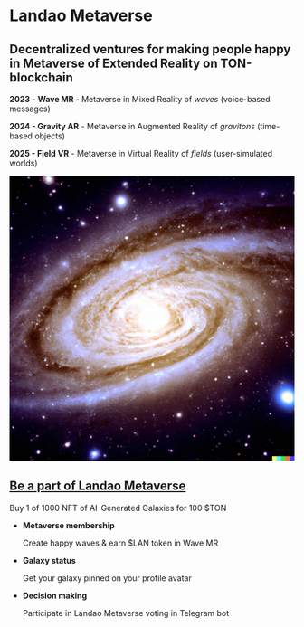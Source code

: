# Landao Metaverse

## **Decentralized ventures for making people happy in Metaverse                                   of Extended Reality on TON-blockchain**

**2023 -** **Wave MR -** Metaverse in Mixed Reality of _waves_ (voice-based messages)

**2024 - Gravity AR** - Metaverse in Augmented Reality of _gravitons_ (time-based objects)

**2025 - Field VR** - Metaverse in Virtual Reality of _fields_ (user-simulated worlds)



![](../.gitbook/assets/image.png)

## ****[**Be a part of Landao Metaverse**](http://metaverse.landao.studio)****

Buy 1 of 1000 NFT of AI-Generated Galaxies for 100 $TON

*   **Metaverse membership**

    Create happy waves & earn $LAN token in Wave MR
*   **Galaxy status**

    Get your galaxy pinned on your profile avatar
*   **Decision making**

    Participate in Landao Metaverse voting in Telegram bot

